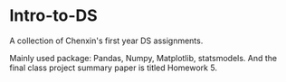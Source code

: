 # Intro-to-DS

A collection of Chenxin's first year DS assignments. 

Mainly used package: Pandas, Numpy, Matplotlib, statsmodels. And the final class project summary paper is titled Homework 5.
